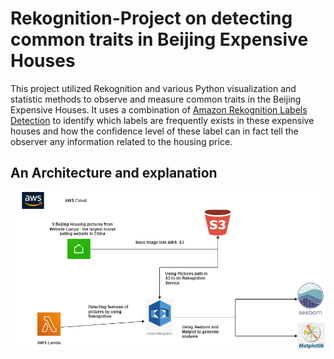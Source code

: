# Rekognition-Project on detecting common traits in Beijing Expensive Houses
This project utilized Rekognition and various Python visualization and statistic methods to observe and measure common traits in the Beijing Expensive Houses. It uses a combination of [Amazon Rekognition Labels Detection](https://docs.aws.amazon.com/rekognition/latest/dg/labels.html) to identify which labels are frequently exists in these expensive houses and how the confidence level of these label can in fact tell the observer any information related to the housing price.

## An Architecture and explanation
![Architecture](./Diagram.png)
